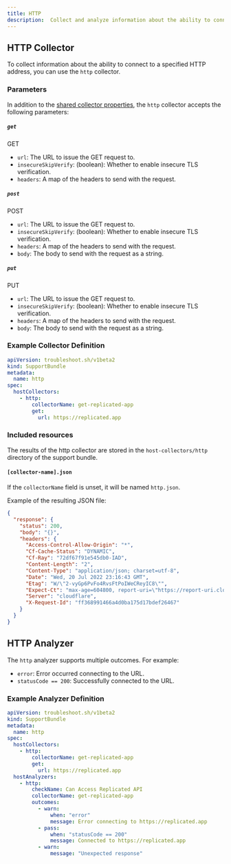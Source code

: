 ```yaml
---
title: HTTP
description:  Collect and analyze information about the ability to connect to the specified HTTP address.
---
```


## HTTP Collector

To collect information about the ability to connect to a specified HTTP address, you can use the `http` collector.

### Parameters

In addition to the [shared collector properties](/collect/collectors/#shared-properties), the `http` collector accepts the following parameters:

##### `get` 
GET

* `url`: The URL to issue the GET request to.
* `insecureSkipVerify`: (boolean): Whether to enable insecure TLS verification.
* `headers`: A map of the headers to send with the request.

##### `post` 
POST

* `url`: The URL to issue the GET request to.
* `insecureSkipVerify`: (boolean): Whether to enable insecure TLS verification.
* `headers`: A map of the headers to send with the request.
* `body`: The body to send with the request as a string.

##### `put` 
PUT

* `url`: The URL to issue the GET request to.
* `insecureSkipVerify`: (boolean): Whether to enable insecure TLS verification.
* `headers`: A map of the headers to send with the request.
* `body`: The body to send with the request as a string.

### Example Collector Definition

```yaml
apiVersion: troubleshoot.sh/v1beta2
kind: SupportBundle
metadata:
  name: http
spec:
  hostCollectors:
    - http:
        collectorName: get-replicated-app
        get:
          url: https://replicated.app
```

### Included resources

The results of the http collector are stored in the `host-collectors/http` directory of the support bundle.

#### `[collector-name].json`

If the `collectorName` field is unset, it will be named `http.json`.

Example of the resulting JSON file:

```json
{
  "response": {
    "status": 200,
    "body": "{}",
    "headers": {
      "Access-Control-Allow-Origin": "*",
      "Cf-Cache-Status": "DYNAMIC",
      "Cf-Ray": "72df67f91e545db0-IAD",
      "Content-Length": "2",
      "Content-Type": "application/json; charset=utf-8",
      "Date": "Wed, 20 Jul 2022 23:16:43 GMT",
      "Etag": "W/\"2-vyGp6PvFo4RvsFtPoIWeCReyIC8\"",
      "Expect-Ct": "max-age=604800, report-uri=\"https://report-uri.cloudflare.com/cdn-cgi/beacon/expect-ct\"",
      "Server": "cloudflare",
      "X-Request-Id": "ff368991466a4d0ba175d17bdef26467"
    }
  }
}
```

## HTTP Analyzer

The `http` analyzer supports multiple outcomes. For example:

- `error`: Error occurred connecting to the URL.
- `statusCode == 200`: Successfully connected to the URL.

### Example Analyzer Definition

```yaml
apiVersion: troubleshoot.sh/v1beta2
kind: SupportBundle
metadata:
  name: http
spec:
  hostCollectors:
    - http:
        collectorName: get-replicated-app
        get:
          url: https://replicated.app
  hostAnalyzers:
    - http:
        checkName: Can Access Replicated API
        collectorName: get-replicated-app
        outcomes:
          - warn:
              when: "error"
              message: Error connecting to https://replicated.app
          - pass:
              when: "statusCode == 200"
              message: Connected to https://replicated.app
          - warn:
              message: "Unexpected response"
```
